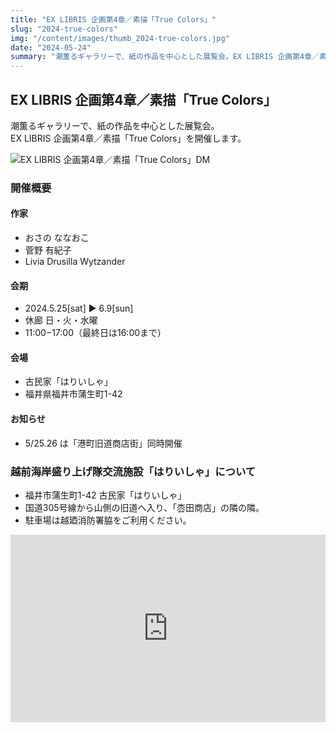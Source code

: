 ```yaml
---
title: "EX LIBRIS 企画第4章／素描「True Colors」"
slug: "2024-true-colors"
img: "/content/images/thumb_2024-true-colors.jpg"
date: "2024-05-24"
summary: "潮薫るギャラリーで、紙の作品を中心とした展覧会。EX LIBRIS 企画第4章／素描「True Colors」を開催します。"
---
```


## EX LIBRIS 企画第4章／素描「True Colors」

潮薫るギャラリーで、紙の作品を中心とした展覧会。  
EX LIBRIS 企画第4章／素描「True Colors」を開催します。  

<img class="img-full" src="/content/images/2024-true-colors.jpg" alt="EX LIBRIS 企画第4章／素描「True Colors」DM">

### 開催概要

#### 作家

- おさの ななおこ
- 菅野 有紀子
- Livia Drusilla Wytzander

#### 会期

- 2024.5.25[sat] ▶ 6.9[sun]
- 休廊 日・火・水曜
- 11:00−17:00（最終日は16:00まで）

#### 会場

- 古民家「はりいしゃ」
- 福井県福井市蒲生町1-42

#### お知らせ

- 5/25.26 は「港町旧道商店街」同時開催

### 越前海岸盛り上げ隊交流施設「はりいしゃ」について

- 福井市蒲生町1-42 古民家「はりいしゃ」
- 国道305号線から山側の旧道へ入り、「枩田商店」の隣の隣。
- 駐車場は越廼消防署脇をご利用ください。

<iframe src="https://www.google.com/maps/embed?pb=!1m14!1m8!1m3!1d3226.278051249508!2d136.0104343!3d36.0379194!3m2!1i1024!2i768!4f13.1!3m3!1m2!1s0x5ff8c9e5af5a570d%3A0x1985eca1de905ca7!2z44Gv44KK44GE44GX44KDIOi2iuWJjea1t-WyuOebm-OCiuS4iuOBkumaiuS6pOa1geaWveiorQ!5e0!3m2!1sja!2sjp!4v1720605645628!5m2!1sja!2sjp" width="100%" height="300" style="border:0;" allowfullscreen="" loading="lazy" referrerpolicy="no-referrer-when-downgrade"></iframe>

